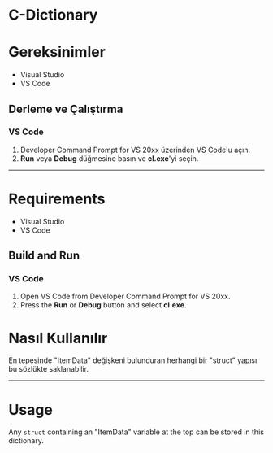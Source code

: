 # C-Dictionary

# Gereksinimler
- Visual Studio
- VS Code

## Derleme ve Çalıştırma

### VS Code
1. Developer Command Prompt for VS 20xx üzerinden VS Code'u açın.
2. **Run** veya **Debug** düğmesine basın ve **cl.exe**'yi seçin.

---

# Requirements
- Visual Studio
- VS Code

## Build and Run

### VS Code
1. Open VS Code from Developer Command Prompt for VS 20xx.
2. Press the **Run** or **Debug** button and select **cl.exe**.


# Nasıl Kullanılır

En tepesinde "ItemData" değişkeni bulunduran herhangi bir "struct" yapısı bu sözlükte saklanabilir.

---

# Usage

Any `struct` containing an "ItemData" variable at the top can be stored in this dictionary.


